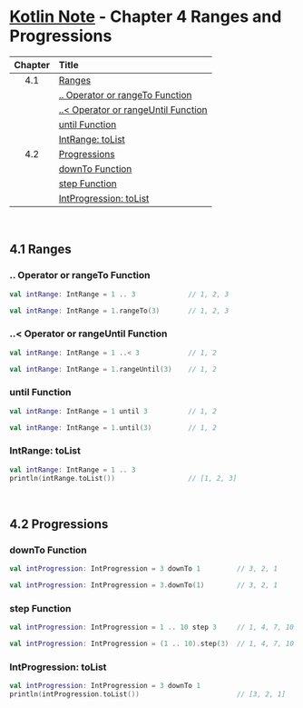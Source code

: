 # [Kotlin Note](../../README.md) - Chapter 4 Ranges and Progressions
| Chapter | Title |
| :-: | :- |
| 4.1 | [Ranges](#41-ranges) |
|  | [.. Operator or rangeTo Function](#operator-or-rangeto-function) |
|  | [..< Operator or rangeUntil Function](#operator-or-rangeuntil-function) |
|  | [until Function](#until-function) |
|  | [IntRange: toList](#intrange-tolist) |
| 4.2 | [Progressions](#42-progressions) |
|  | [downTo Function](#downto-function) |
|  | [step Function](#step-function) |
|  | [IntProgression: toList](#intprogression-tolist) |

<br />

## 4.1 Ranges
### .. Operator or rangeTo Function
```kotlin
val intRange: IntRange = 1 .. 3             // 1, 2, 3
```
```kotlin
val intRange: IntRange = 1.rangeTo(3)       // 1, 2, 3
```

### ..< Operator or rangeUntil Function
```kotlin
val intRange: IntRange = 1 ..< 3            // 1, 2
```
```kotlin
val intRange: IntRange = 1.rangeUntil(3)    // 1, 2
```

### until Function
```kotlin
val intRange: IntRange = 1 until 3          // 1, 2
```
```kotlin
val intRange: IntRange = 1.until(3)         // 1, 2
```

### IntRange: toList
```kotlin
val intRange: IntRange = 1 .. 3
println(intRange.toList())                  // [1, 2, 3]
```

<br />

## 4.2 Progressions
### downTo Function
```kotlin
val intProgression: IntProgression = 3 downTo 1         // 3, 2, 1
```
```kotlin
val intProgression: IntProgression = 3.downTo(1)        // 3, 2, 1
```

### step Function
```kotlin
val intProgression: IntProgression = 1 .. 10 step 3     // 1, 4, 7, 10
```
```kotlin
val intProgression: IntProgression = (1 .. 10).step(3)  // 1, 4, 7, 10
```

### IntProgression: toList
```kotlin
val intProgression: IntProgression = 3 downTo 1
println(intProgression.toList())                        // [3, 2, 1]
```

<br />
